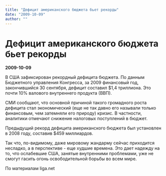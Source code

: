 ```yaml
---
title: "Дефицит американского бюджета бьет рекорды"
date: "2009-10-09"
author: ""
---
```


# Дефицит американского бюджета бьет рекорды

**2009-10-09** 

В США зафиксирован рекордный дефицита бюджета. По данным Бюджетного управления Конгресса, за 2009 финансовый год, закончившийся 30 сентября, дефицит составил $1,4 триллиона. Это почти 10% валового внутреннего продукта (ВВП).

СМИ сообщают, что основной причиной такого громадного роста дефицита стал экономический (еще не так давно его называли только финансовым, чем затемняли его природу) кризис. В частности, аналитики отмечают снижение налоговых поступлений в бюджет.

Предыдущий рекорд дефицита американского бюджета был установлен в 2008 году, составив $459 миллиардов.

Так что, по-видимому, даже мировому жандарму сейчас приходится несладко, а в перспективе - еще худшие времена. Это дает надежду на то, что ослабевшие США, занятые внутренними проблемами, уже не смогут гасить огонь освободительной борьбы во всем мире.

По материалам liga.net